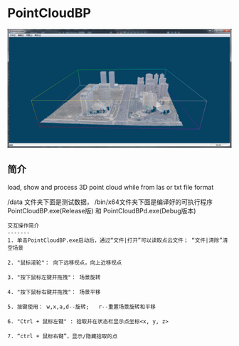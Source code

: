 # PointCloudBP

![PointCloud效果展示](https://github.com/daviddych/PointCloudBP/blob/master/PointCloud%E6%95%88%E6%9E%9C%E5%B1%95%E7%A4%BA.png)

简介
----
load, show and process 3D point cloud while from las or txt file format

/data 文件夹下面是测试数据，
/bin/x64文件夹下面是编译好的可执行程序PointCloudBP.exe(Release版) 和 PointCloudBPd.exe(Debug版本)




```
交互操作简介
-------
1. 单击PointCloudBP.exe启动后，通过“文件|打开”可以读取点云文件； “文件|清除”清空场景

2. "鼠标滚轮"： 向下远移视点，向上近移视点

3. "按下鼠标左键并拖拽"： 场景旋转

4. "按下鼠标右键并拖拽"： 场景平移

5. 按键使用： w,x,a,d--旋转;   r--重置场景旋转和平移

6. "Ctrl + 鼠标左键" : 拾取并在状态栏显示点坐标<x, y, z> 

7. “ctrl + 鼠标右键”，显示/隐藏拾取的点

```